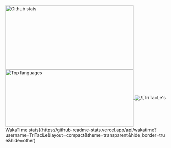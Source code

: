 
<a href="https://github.com/TriTacLe/TriTacLe">
  <img height=200 width=400 align="center" src="https://github-readme-stats.vercel.app/api?username=TriTacLe&show_icons=true&theme=radical" alt="Github stats"/>
</a>
<a href="https://github.com/TriTacLe/TriTacLe">
  <img height=180 width=400 align="center" src="https://github-readme-stats.vercel.app/api/top-langs/?username=TriTacLe&hide_progress=true&theme=radical" alt="Top languages"/>
</a>
<a href="https://wakatime.com/@TriTacLe">
  <img align="center" src="https://github-readme-stats.vercel.app/api/wakatime?username=TriTacLe&layout=compact&theme=radical&hide_border=true&hide=other" alt?"Wakatime"/>
</a>
![TriTacLe's WakaTime stats](https://github-readme-stats.vercel.app/api/wakatime?username=TriTacLe&layout=compact&theme=transparent&hide_border=true&hide=other)
</td>
